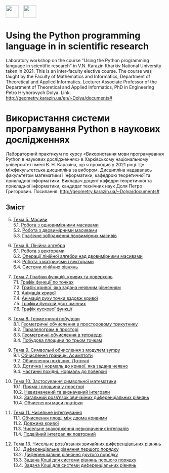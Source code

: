 <div style="display: flex;">
    <img src="http://geometry.karazin.ua/themes/frontend/images/mmf_logo.jpg" width="40" height="40">
    &nbsp;&nbsp;&nbsp;&nbsp;
    <img src="http://geometry.karazin.ua/themes/frontend/images/univer_logo.jpg" width="40" height="40">
</div>


# Using the Python programming language in in scientific research

Laboratory workshop on the course "Using the Python programming language in scientific research" in V.N. Karazin
Kharkiv National University taken in 2021. This is an inter-faculty elective course. The course was taught by the
Faculty of Mathematics and Informatics, Department of Theoretical and Applied Informatics. Lecturer Associate Professor
of the Department of Theoretical and Applied Informatics, PhD in Engineering Petro Hryhorovych Dolya.
Link: http://geometry.karazin.ua/en/~Dolya/documents#

# Використання системи програмування Python в наукових дослідженнях

Лабораторний практикум по курсу «Використання мови програмування Python в наукових дослідженнях» в Харківському
національному університеті імені В. Н. Каразіна, що я проходив у 2021 році. Це міжфакультетська дисципліна за вибором.
Дисципліна надавалась факультетом математики і інформатики, кафедрою теоретичної та прикладної інформатики. Викладач
доцент кафедри теоретичної та прикладної інформатики, кандидат технічних наук Доля Петро Григорович.
Посилання: http://geometry.karazin.ua/~Dolya/documents#

## Зміст

5. [Тема 5. Масиви](https://github.com/MaksymAndreiev/PythonScientificResearchCourse/tree/master/Module%205.%20Arrays/)\
   5.1. [Робота з одновимірними масивами](https://github.com/MaksymAndreiev/PythonScientificResearchCourse/tree/master/Module%205.%20Arrays/5.1%20Working%20with%20one-dimensional%20arrays)\
   5.2. [Робота з двовимірними масивами](https://github.com/MaksymAndreiev/PythonScientificResearchCourse/tree/master/Module%205.%20Arrays/5.2%20Working%20with%20two-dimensional%20arrays)\
   5.3. [Графічне зображення двовимірних масивів](https://github.com/MaksymAndreiev/PythonScientificResearchCourse/tree/master/Module%205.%20Arrays/5.3%20Graphical%20representation%20of%20two-dimensional%20arrays)

6. [Тема 6. Лінійна алгебра](#topic-6)\
   6.1. [Робота з векторами](#topic-6.1)\
   6.2. [Операції лінійної алгебри над двовимірними масивами](#topic-6.2)\
   6.3. [Робота з матрицями і векторами](#topic-6.3)\
   6.4. [Системи лінійних рівнянь](#topic-6.4)

7. [Тема 7. Графіки функцій, кривих та поверхонь](#topic-7)\
   7.1. [Графік функції по точках](#topic-7.1)\
   7.2. [Графік кривої, яка задана неявним рівнянням](#topic-7.2)\
   7.3. [Анімація кривої](#topic-7.3)\
   7.4. [Анімація руху точки вздовж кривої](#topic-7.4)\
   7.5. [Графіки функцій двох змінних](#topic-7.5)\
   7.6. [Графік кускової функції](#topic-7.6)

8. [Тема 8. Геометричні побудови](#topic-8)\
   8.1. [Геометричні обчислення в просторовому трикутнику](#topic-8.1)\
   8.2. [Паралелограм в просторі](#topic-8.2)\
   8.3. [Геометричні обчислення в тетраедрі](#topic-8.3)\
   8.4. [Побудова площини по трьом точкам](#topic-8.4)

9. [Тема 9. Символьні обчислення з модулем sympy](#topic-9)\
   9.1. [Обчислення границь. Асимптоти](#topic-9.1)\
   9.2. [Обчислення похідних. Дотичні](#topic-9.2)\
   9.3. [Дотична і нормаль до кривої, яка задана неявно](#topic-9.3)\
   9.4. [Частинні похідні. Нормаль до поверхні](#topic-9.4)

10. [Тема 10. Застосування символьної математики](#topic-10)\
    10.1. [Пряма і площина у просторі](#topic-10.1)\
    10.2. [Невизначений та визначений інтеграли](#topic-10.2)\
    10.3. [Загальний розв’язок звичайних диференціальних рівнянь](#topic-10.3)\
    10.4. [Обчислення маси платівки](#topic-10.4)

11. [Тема 11. Чисельне інтегрування](#topic-11)\
    11.1. [Обчислення площі між двома кривими](#topic-11.1)\
    11.2. [Довжина кривої](#topic-11.2)\
    11.3. [Чисельне знаходження невизначених інтегралів](#topic-11.3)\
    11.4. [Подвійний інтеграл як повторний](#topic-11.4)

13. [Тема 13. Чисельне розв’язання звичайних диференціальних рівнянь](#topic-13)\
    13.1. [Диференціальне рівняння першого порядку](#topic-13.1)\
    13.2. [Диференціальне рівняння другого порядку](#topic-13.2)\
    13.3. [Задача Коші для системи рівнянь першого порядку](#topic-13.3)\
    13.4. [Задача Коші для системи диференціальних рівнянь](#topic-13.4)
